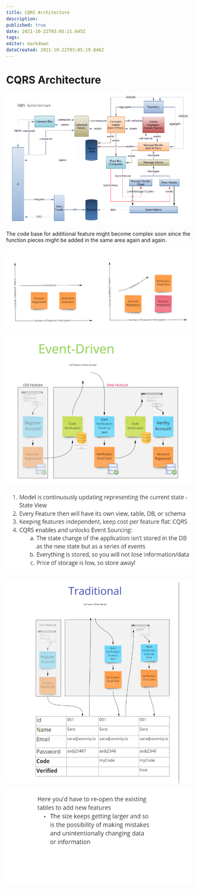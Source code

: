 ```yaml
---
title: CQRS Architecture
description: 
published: true
date: 2021-10-22T03:05:21.645Z
tags: 
editor: markdown
dateCreated: 2021-10-22T03:05:19.846Z
---
```


# CQRS Architecture

![](../../assets/cqrs-architecture/image_(6).png)

The code base for additional feature might become complex soon since the function pieces might be added in the same area again and again.

![Event-Driven vs Traditional strategies](../../assets/cqrs-architecture/image_(9).png)

![](../../assets/cqrs-architecture/image_(10).png)

![](../../assets/cqrs-architecture/image_(12).png)

![](../../assets/cqrs-architecture/image_(11).png)

![](../../assets/cqrs-architecture/image_(13).png)

